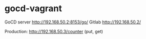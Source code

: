 # gocd-vagrant

GoCD server http://192.168.50.2:8153/go/
Gitlab http://192.168.50.2/

Production: http://192.168.50.3/counter (put, get)

